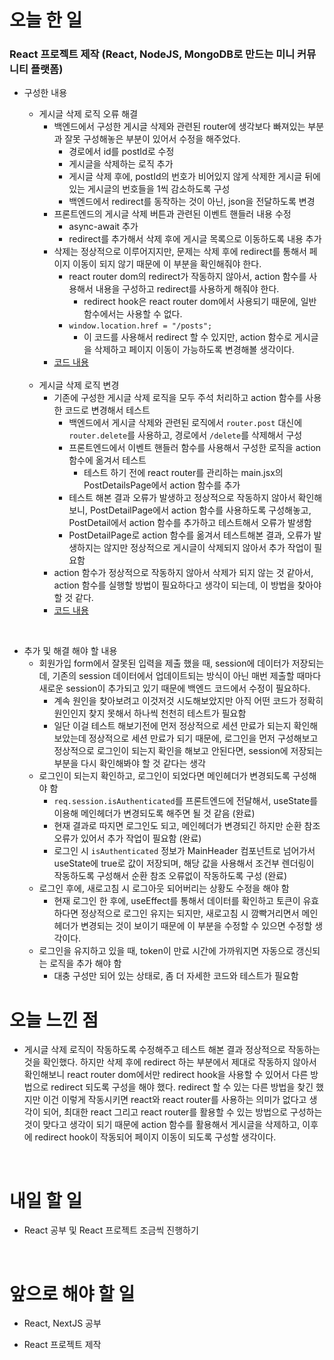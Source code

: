 # 오늘 한 일

### React 프로젝트 제작 (React, NodeJS, MongoDB로 만드는 미니 커뮤니티 플랫폼)

- 구성한 내용

  - 게시글 삭제 로직 오류 해결
    - 백엔드에서 구성한 게시글 삭제와 관련된 router에 생각보다 빠져있는 부분과 잘못 구성해놓은 부분이 있어서 수정을 해주었다.
      - 경로에서 id를 postId로 수정
      - 게시글을 삭제하는 로직 추가
      - 게시글 삭제 후에, postId의 번호가 비어있지 않게 삭제한 게시글 뒤에 있는 게시글의 번호들을 1씩 감소하도록 구성
      - 백엔드에서 redirect를 동작하는 것이 아닌, json을 전달하도록 변경
    - 프론트엔드의 게시글 삭제 버튼과 관련된 이벤트 핸들러 내용 수정
      - async-await 추가
      - redirect를 추가해서 삭제 후에 게시글 목록으로 이동하도록 내용 추가
    - 삭제는 정상적으로 이루어지지만, 문제는 삭제 후에 redirect를 통해서 페이지 이동이 되지 않기 때문에 이 부분을 확인해줘야 한다.
      - react router dom의 redirect가 작동하지 않아서, action 함수를 사용해서 내용을 구성하고 redirect를 사용하게 해줘야 한다.
        - redirect hook은 react router dom에서 사용되기 때문에, 일반 함수에서는 사용할 수 없다.
      - `window.location.href = "/posts";`
        - 이 코드를 사용해서 redirect 할 수 있지만, action 함수로 게시글을 삭제하고 페이지 이동이 가능하도록 변경해볼 생각이다.
    - [코드 내용](https://github.com/jeongsangtae/mini-community-platform/commit/4907b7b60516167c736ccc7d2d83370f99657c5f)

  <br />

  - 게시글 삭제 로직 변경
    - 기존에 구성한 게시글 삭제 로직을 모두 주석 처리하고 action 함수를 사용한 코드로 변경해서 테스트
      - 백엔드에서 게시글 삭제와 관련된 로직에서 `router.post` 대신에 `router.delete`를 사용하고, 경로에서 `/delete`를 삭제해서 구성
      - 프론트엔드에서 이벤트 핸들러 함수를 사용해서 구성한 로직을 action 함수에 옮겨서 테스트
        - 테스트 하기 전에 react router를 관리하는 main.jsx의 PostDetailsPage에서 action 함수를 추가
      - 테스트 해본 결과 오류가 발생하고 정상적으로 작동하지 않아서 확인해보니, PostDetailPage에서 action 함수를 사용하도록 구성해놓고, PostDetail에서 action 함수를 추가하고 테스트해서 오류가 발생함
      - PostDetailPage로 action 함수를 옮겨서 테스트해본 결과, 오류가 발생하지는 않지만 정상적으로 게시글이 삭제되지 않아서 추가 작업이 필요함
    - action 함수가 정상적으로 작동하지 않아서 삭제가 되지 않는 것 같아서, action 함수를 실행할 방법이 필요하다고 생각이 되는데, 이 방법을 찾아야 할 것 같다.
    - [코드 내용](https://github.com/jeongsangtae/mini-community-platform/commit/205698520f23acf3724c3f3db950aa94cbffb2d1)

<br />

- 추가 및 해결 해야 할 내용
  - 회원가입 form에서 잘못된 입력을 제출 했을 때, session에 데이터가 저장되는데, 기존의 session 데이터에서 업데이트되는 방식이 아닌 매번 제출할 때마다 새로운 session이 추가되고 있기 때문에 백엔드 코드에서 수정이 필요하다.
    - 계속 원인을 찾아보려고 이것저것 시도해보았지만 아직 어떤 코드가 정확히 원인인지 찾지 못해서 하나씩 천천히 테스트가 필요함
    - 일단 이걸 테스트 해보기전에 먼저 정상적으로 세션 만료가 되는지 확인해보았는데 정상적으로 세션 만료가 되기 때문에, 로그인을 먼저 구성해보고 정상적으로 로그인이 되는지 확인을 해보고 안된다면, session에 저장되는 부분을 다시 확인해봐야 할 것 같다는 생각
  - 로그인이 되는지 확인하고, 로그인이 되었다면 메인헤더가 변경되도록 구성해야 함
    - `req.session.isAuthenticated`를 프론트엔드에 전달해서, useState를 이용해 메인헤더가 변경되도록 해주면 될 것 같음 (완료)
    - 현재 결과로 따지면 로그인도 되고, 메인헤더가 변경되긴 하지만 순환 참조 오류가 있어서 추가 작업이 필요함 (완료)
    - 로그인 시 `isAuthenticated` 정보가 MainHeader 컴포넌트로 넘어가서 useState에 true로 값이 저장되며, 해당 값을 사용해서 조건부 렌더링이 작동하도록 구성해서 순환 참조 오류없이 작동하도록 구성 (완료)
  - 로그인 후에, 새로고침 시 로그아웃 되어버리는 상황도 수정을 해야 함
    - 현재 로그인 한 후에, useEffect를 통해서 데이터를 확인하고 토큰이 유효하다면 정상적으로 로그인 유지는 되지만, 새로고침 시 깜빡거리면서 메인헤더가 변경되는 것이 보이기 때문에 이 부분을 수정할 수 있으면 수정할 생각이다.
  - 로그인을 유지하고 있을 때, token이 만료 시간에 가까워지면 자동으로 갱신되는 로직을 추가 해야 함
    - 대충 구성만 되어 있는 상태로, 좀 더 자세한 코드와 테스트가 필요함

# 오늘 느낀 점

- 게시글 삭제 로직이 작동하도록 수정해주고 테스트 해본 결과 정상적으로 작동하는 것을 확인했다. 하지만 삭제 후에 redirect 하는 부분에서 제대로 작동하지 않아서 확인해보니 react router dom에서만 redirect hook을 사용할 수 있어서 다른 방법으로 redirect 되도록 구성을 해야 했다. redirect 할 수 있는 다른 방법을 찾긴 했지만 이건 이렇게 작동시키면 react와 react router를 사용하는 의미가 없다고 생각이 되어, 최대한 react 그리고 react router를 활용할 수 있는 방법으로 구성하는 것이 맞다고 생각이 되기 때문에 action 함수를 활용해서 게시글을 삭제하고, 이후에 redirect hook이 작동되어 페이지 이동이 되도록 구성할 생각이다.

<br />

# 내일 할 일

- React 공부 및 React 프로젝트 조금씩 진행하기

<br />

# 앞으로 해야 할 일

- React, NextJS 공부

- React 프로젝트 제작
